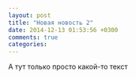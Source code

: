 ```yaml
---
layout: post
title: "Новая новость 2"
date: 2014-12-13 01:53:56 +0300
comments: true
categories: 
---
```

А тут только просто какой-то текст

